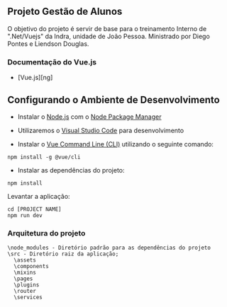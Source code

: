 ## Projeto Gestão de Alunos

O objetivo do projeto é servir de base para o treinamento Interno de ".Net/Vuejs" da Indra, unidade de João Pessoa. Ministrado por Diego Pontes e Liendson Douglas.

### Documentação do Vue.js

- [Vue.js][ng]

## Configurando o Ambiente de Desenvolvimento

- Instalar o [Node.js][node] com o [Node Package Manager][npm]
- Utilizaremos o [Visual Studio Code][vscode] para desenvolvimento

- Instalar o [Vue Command Line (CLI)][cli] utilizando o seguinte comando:

```
npm install -g @vue/cli
```

- Instalar as dependências do projeto:

```
npm install
```

Levantar a aplicação:

```
cd [PROJECT NAME]
npm run dev
```

### Arquitetura do projeto

```
\node_modules - Diretório padrão para as dependências do projeto
\src - Diretório raiz da aplicação;
  \assets
  \components
  \mixins
  \pages
  \plugins
  \router
  \services
```

[vue]: https://vuejs.org/
[cli]: https://cli.vuejs.org/
[npm]: https://www.npmjs.com/get-npm
[vscode]: https://code.visualstudio.com/download
[node]: https://nodejs.org/pt-br/download/
